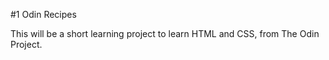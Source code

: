 #1 Odin Recipes

This will be a short learning project to learn HTML and CSS, from The Odin Project.